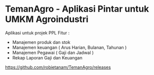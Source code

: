 # TemanAgro -  Aplikasi Pintar untuk UMKM Agroindustri

Aplikasi untuk projek PPL
Fitur : 
- Manajemen produk dan stok
- Manajemen keuangan ( Arus Harian, Bulanan, Tahunan )
- Manajemen Pegawai ( Gaji dan Jadwal )
- Rekap Laporan Gaji dan Keuangan

https://github.com/robietanam/TemanAgro/releases
